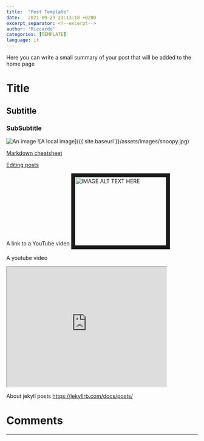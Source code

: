 ```yaml
---
title:  "Post Template"
date:   2021-09-29 23:13:18 +0200
excerpt_separator: <!--excerpt-->
author: 'Riccardo'
categories: [TEMPLATE]
language: it
---
```

Here you can write a small summary of your post that will be added to the home page
<!--excerpt-->

# Title
## Subtitle
### SubSubtitle

![An image](https://en.wikipedia.org/wiki/Red_Hawk_cheese#/media/File:Cowgirl_Creamery_Point_Reyes_-_Red_Hawk_cheese.jpg)
![A local image]({{ site.baseurl }}/assets/images/snoopy.jpg)


[Markdown cheatsheet](https://www.markdownguide.org/cheat-sheet/)

[Editing posts](https://jekyllrb.com/docs/posts/)

A link to a YouTube video
<a href="http://www.youtube.com/watch?feature=player_embedded&v=gKJHErteBn8" target="_blank"><img src="http://img.youtube.com/vi/gKJHErteBn8/0.jpg" 
alt="IMAGE ALT TEXT HERE" width="240" height="180" border="10" /></a>

A youtube video
 <iframe width="420" height="315"
src="https://www.youtube.com/embed/gKJHErteBn8">
</iframe> 

About jekyll posts https://jekyllrb.com/docs/posts/

<!--Please add your comments below

Use the following template:
# Copy from the next line
### username
---
# until here

-->
# Comments
---
